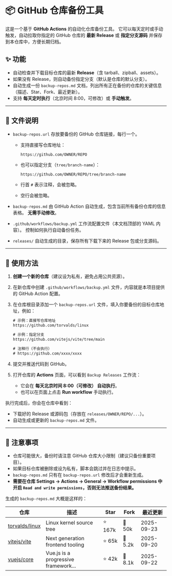 # 📦 GitHub 仓库备份工具

这是一个基于 **GitHub Actions** 的自动化仓库备份工具。
它可以每天定时或手动触发，自动拉取你指定的 GitHub 仓库的 **最新 Release** 或 **指定分支源码** 并保存到本仓库中，方便长期归档。

## ✨ 功能

* 自动检查并下载目标仓库的最新 **Release**（含 tarball、zipball、assets）。
* 如果没有 Release，则自动备份指定分支（默认是仓库的默认分支）。
* 自动生成一份 `backup-repos.md` 文档，列出所有正在备份的仓库的关键信息（描述、Star、Fork、最近更新）。
* 支持 **每天定时执行**（北京时间 8:00，可修改）或 **手动触发**。

---

## 📂 文件说明

* `backup-repos.url`
  存放要备份的 GitHub 仓库链接，每行一个。

  * 支持直接写仓库地址：

    ```
    https://github.com/OWNER/REPO
    ```
  * 也可以指定分支（`tree/branch-name`）：

    ```
    https://github.com/OWNER/REPO/tree/branch-name
    ```
  * 行首 `#` 表示注释，会被忽略。
  * 空行会被忽略。

* `backup-repos.md`
  由 GitHub Action 自动生成，包含当前所有备份仓库的信息表格。
  **无需手动修改**。

* `.github/workflows/backup.yml`
  工作流配置文件（本文档顶部的 YAML 内容）。
  控制如何执行自动备份任务。

* `releases/`
  自动生成的目录，保存所有下载下来的 Release 包或分支源码。

---

## 🚀 使用方法

1. **创建一个新的仓库**（建议设为私有，避免占用公共资源）。
2. 在新仓库中创建 `.github/workflows/backup.yml` 文件，内容就是本项目提供的 GitHub Action 配置。
3. 在仓库根目录添加一个 `backup-repos.url` 文件，填入你要备份的目标仓库地址，例如：

   ```txt
   # 示例：直接写仓库地址
   https://github.com/torvalds/linux

   # 示例：指定分支
   https://github.com/vitejs/vite/tree/main

   # 注释行（不会执行）
   # https://github.com/xxxx/xxxx
   ```
4. 提交并推送代码到 GitHub。
5. 打开仓库的 **Actions** 页面，可以看到 `Backup Releases` 工作流：

   * 它会在 **每天北京时间 8:00（可修改） 自动执行**。
   * 也可以在页面上点击 **Run workflow** 手动执行。

执行完成后，你会在仓库中看到：

* 下载好的 Release 或源码包（存放在 `releases/OWNER/REPO/...`）。
* 自动生成或更新的 `backup-repos.md` 文件。

---

## 📖 注意事项

* 仓库可能很大，备份时请注意 GitHub 仓库大小限制（建议只备份重要项目）。
* 如果目标仓库被删除或设为私有，脚本会跳过并在日志中提示。
* `backup-repos.md` 只有在 `backup-repos.url` 修改后才会重新生成。
* **需要在仓库 Settings → Actions → General → Workflow permissions 中开启 `Read and write permissions`，否则无法推送备份结果。**

生成的 `backup-repos.md` 大概是这样的：

| 仓库                                                  | 描述                                   | Star   | Fork    | 最近更新       |
| --------------------------------------------------- | ------------------------------------ | ------ | ------- | ---------- |
| [torvalds/linux](https://github.com/torvalds/linux) | Linux kernel source tree             | ⭐ 167k | 🍴 50k  | 2025-09-23 |
| [vitejs/vite](https://github.com/vitejs/vite)       | Next generation frontend tooling     | ⭐ 65k  | 🍴 5.2k | 2025-09-20 |
| [vuejs/core](https://github.com/vuejs/core)         | Vue.js is a progressive framework... | ⭐ 42k  | 🍴 8.1k | 2025-09-22 |
